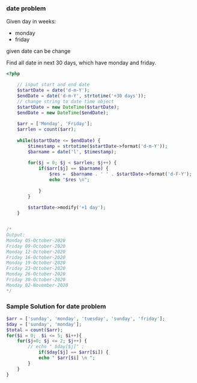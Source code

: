 ### date problem 
Given day in weeks: 
- monday
- friday

given date can be change

Find all date in next 30 days, which have monday and friday.
~~~ php
<?php

    // input start and end date 
    $startDate = date('d-m-Y');
    $endDate = date('d-m-Y', strtotime('+30 days'));
    // change string to date time object 
    $startDate = new DateTime($startDate); 
    $endDate = new DateTime($endDate); 
	
	$arr = ['Monday', 'Friday'];
	$arrlen = count($arr);
  
	while($startDate <= $endDate) {
		$timestamp = strtotime($startDate->format('d-m-Y'));
		$barname = date('l', $timestamp);
		
		for($j = 0; $j < $arrlen; $j++) {
			if($arr[$j] == $barname) {
				$res =  $barname . ' ' . $startDate->format('d-F-Y');
				echo "$res \n";
				
			}
		}
		
		$startDate->modify('+1 day');
	}


/*
Output: 
Monday 05-October-2020
Friday 09-October-2020
Monday 12-October-2020
Friday 16-October-2020
Monday 19-October-2020
Friday 23-October-2020
Monday 26-October-2020
Friday 30-October-2020
Monday 02-November-2020
*/

~~~



### Sample Solution for date problem

~~~ php
$arr = ['sunday', 'monday', 'tuesday', 'sunday', 'friday'];
$day = ['sunday', 'monday'];
$total = count($arr);
for($i = 0;  $i <= 5; $i++){
	for($j=0; $j <= 2; $j++) {
		// echo " $day[$j]" ;
			if($day[$j] == $arr[$i]) {
			echo " $arr[$i] \n ";
		}
	} 		
}
~~~
